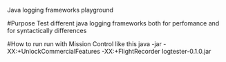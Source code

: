 Java logging frameworks playground

#Purpose
Test different  java logging frameworks both for perfomance and for syntactically differences

#How to run
run with Mission Control like this
java -jar -XX:+UnlockCommercialFeatures -XX:+FlightRecorder logtester-0.1.0.jar
